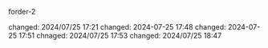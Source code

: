 forder-2

changed: 2024/07/25 17:21
changed: 2024-07-25 17:48
changed: 2024-07-25 17:51
chnaged: 2024/07/25 17:53
changed: 2024/07/25 18:47
